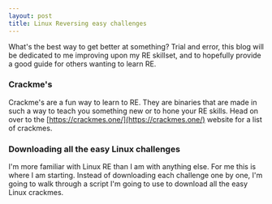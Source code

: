```yaml
---
layout: post
title: Linux Reversing easy challenges
---
```


What's the best way to get better at something? Trial and error, this blog will be dedicated to me improving upon my RE skillset, and to hopefully provide a good guide for others wanting to learn RE.

### Crackme's

Crackme's are a fun way to learn to RE. They are binaries that are made in such a way to teach you something new or to hone your RE skills.
Head on over to the [https://crackmes.one/](https://crackmes.one/) website for a list of crackmes.


### Downloading all the easy Linux challenges

I'm more familiar with Linux RE than I am with anything else. For me this is where I am starting. Instead of downloading each challenge one by one, I'm going to walk through a script I'm going to use to download all the easy Linux crackmes.
